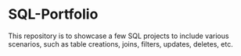 # SQL-Portfolio

This repository is to showcase a few SQL projects to include various scenarios, such as table creations, joins, filters, updates, deletes, etc.

